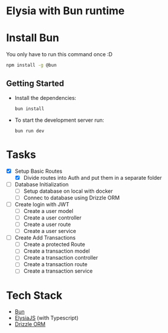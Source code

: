 # Elysia with Bun runtime

# Install Bun
You only have to run this command once :D 
```bash
npm install -g @bun
```

## Getting Started
- Install the dependencies:
    ```bash
    bun install 
    ```

- To start the development server run:
    ```bash
    bun run dev
    ```

# Tasks

- [x] Setup Basic Routes
  - [x] Divide routes into Auth and put them in a separate folder
- [ ] Database Initialization
  - [ ] Setup database on local with docker
  - [ ] Connec to database using Drizzle ORM
- [ ] Create login with JWT
  - [ ] Create a user model
  - [ ] Create a user controller
  - [ ] Create a user route
  - [ ] Create a user service
- [ ] Create Add Transactions
  - [ ] Create a protected Route
  - [ ] Create a transaction model
  - [ ] Create a transaction controller
  - [ ] Create a transaction route
  - [ ] Create a transaction service

# Tech Stack

- [Bun](https://bun.sh/) 
- [ElysiaJS](https://elysiajs.com/) (with Typescript)
- [Drizzle ORM](https://orm.drizzle.team/)